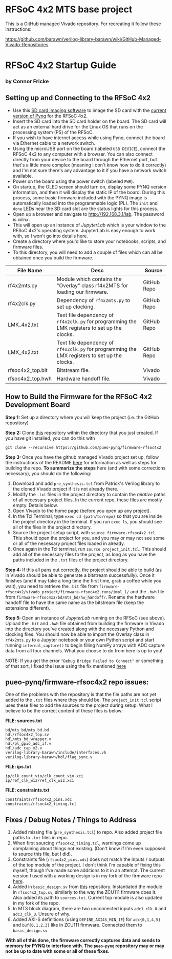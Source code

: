 # RFSoC 4x2 MTS base project

This is a GitHub managed Vivado repository. For recreating it follow
these instructions:

https://github.com/barawn/verilog-library-barawn/wiki/GitHub-Managed-Vivado-Repositories

# RFSoC 4x2 Startup Guide
### by Connor Fricke

## Setting up and Connecting to the RFSoC 4x2

- Use this [SD card imaging software](https://etcher.balena.io/) to image the SD card with the [current version of Pynq](https://www.pynq.io/boards.html) for the RFSoC 4x2.
- Insert the SD card into the SD card holder on the board. The SD card will act as an external hard drive for the Linux OS that runs on the processing system (PS) of the RFSoC.
- If you wish to have internet access while using Pynq, connect the board via Ethernet cable to a network switch.
- Using the microUSB port on the board (labeled `USB DEVICE`), connect the RFSoC 4x2 to any computer with a browser. You can also connect directly from your device to the board through the Ethernet port, but that's a little more complex (meaning I don't know how to do it correctly) and I'm not sure there's any advantage to it if you have a network switch available.
- Power on the board using the power switch (labeled `PWR`).
- On startup, the OLED screen should turn on, display some PYNQ version information, and then it will display the static IP of the board. During this process, some basic firmware included with the PYNQ image is automatically loaded into the programmable logic (PL). The `init` and `done` LEDs near the SD card slot are the status lights for this process.
- Open up a browser and navigate to http://192.168.3.1/lab. The password is _xilinx_.
- This will open up an instance of _JupyterLab_ which is your window to the RFSoC 4x2's operating system. JupyterLab is easy enough to work with, so I won't go into details here.
- Create a directory where you'd like to store your notebooks, scripts, and firmware files.
- To this directory, you will need to add a couple of files which can all be obtained once you build the firmware.

|File Name|Desc|Source|
|---------|----|------|
|rf4x2mts.py|Module which contains the "Overlay" class rf4x2MTS for loading our firmware.|GitHub Repo|
|rf4x2clk.py|Dependency of `rf4x2mts.py` to set up clocking.|GitHub Repo|
|LMK_4x2.txt|Text file dependency of `rf4x2clk.py` for programming the LMK registers to set up the clocks.|GitHub Repo|
|LMX_4x2.txt|Text file dependency of `rf4x2clk.py` for programming the LMX registers to set up the clocks.|GitHub Repo|
|rfsoc4x2_top.bit|Bitstream file.|Vivado|
|rfsoc4x2_top.hwh|Hardware handoff file.|Vivado|

## How to Build the Firmware for the RFSoC 4x2 Development Board

__Step 1:__
Set up a directory where you will keep the project (i.e. the GitHub repository)

__Step 2:__
Clone [this](https://github.com/pueo-pynq/firmware-rfsoc4x2) repository within the directory that you just created. If you have git installed, you can do this with
```
git clone --recursive https://github.com/pueo-pynq/firmware-rfsoc4x2
```

__Step 3:__
Once you have the github managed Vivado project set up, follow the instructions of the README [here](https://github.com/barawn/verilog-library-barawn/wiki/GitHub-Managed-Vivado-Repositories)
for information as well as steps for building the repo. __To summarize the steps__ here (and with some corrections necessary), you should do the following:

  1. Download and add `pre_synthesis.tcl` from Patrick's Verilog library to the cloned Vivado project if it is not already there.
  2. Modify the `.txt` files in the project directory to contain the _relative_ paths of all necessary project files. In the current repo, these files are mostly empty. Details below.
  3. Open Vivado to the home page (before you open up any project).
  4. In the Tcl Terminal, type `exec cd {path/to/repo}` so that you are inside the project directory in the terminal. If you run `exec ls`, you should see all of the files in the project directory.
  5. Source the project setup script, with `source firmware-rfsoc4x2.tcl`. This should open the project for you, and you may or may not see some or all of the necessary project files loaded in already.
  6. Once again in the Tcl terminal, run `source project_init.tcl`. This should add all of the necessary files to the project, as long as you have the paths included in the `.txt` files of the project directory.

__Step 4:__
If this all pans out correctly, the project should be able to build (as in Vivado should be able to generate a bitstream successfully). Once it finishes (and it may take a long time the first time, grab a coffee while you wait), you need to retrieve the `.bit` file from `firmware-rfsoc4x2/vivado_project/firmware-rfsoc4x2.runs/impl_1/` and the `.hwh` file from `firmware-rfsoc4x2/bd/mts_bd/hw_handoff/`. Rename the hardware handoff file to have the same name as the bitstream file (keep the extensions different).

__Step 5:__
Open an instance of _JupyterLab_ running on the RFSoC (see above). Upload the `.bit` and `.hwh` file obtained from building the firmware in Vivado into the directory you've created along with the necessary Python and clocking files. You should now be able to import the Overlay class in `rf4x2mts.py` to a Jupyter notebook or your own Python script and start running `internal_capture()` to begin filling NumPy arrays with ADC capture data from all four channels. What you choose to do from here is up to you!

NOTE: If you get the error `"Debug Bridge Failed to Connect"` or something of that sort, I fixed the issue using the fix mentioned [here](https://github.com/Xilinx/PYNQ/issues/1429)

## pueo-pynq/firmware-rfsoc4x2 repo issues:

One of the problems with the repository is that the file paths are not yet added to the `.txt` files where they should be. The `project_init.tcl` script uses these files to add 
the sources to the project during setup. What I believe to be the correct content of these files is below:

__FILE: sources.txt__
```
bd/mts_bd/mts_bd.bd
hdl/rfsoc4x2_top.sv
hdl/mts_bd_wrapper.v
hdl/pl_gpio_adc_if.v
hdl/adc_cap_x2.v
verilog-library-barawn/include/interfaces.vh
verilog-library-barawn/hdl/flag_sync.v
```

__FILE: ips.txt__
```
ip/clk_count_vio/clk_count_vio.xci
ip/ref_clk_wiz/ref_clk_wiz.xci
```

__FILE: constraints.txt__
```
constraints/rfsoc4x2_pins.xdc
constraints/rfsoc4x2_timing.tcl
```

## Fixes / Debug Notes / Things to Address

1. Added missing file (`pre_synthesis.tcl`) to repo. Also added project file paths to `.txt` files in repo.
2. When first sourcing `rfsoc4x2_timing.tcl`, warnings come up complaining about things not existing. (Don't know if I'm even supposed to source this file, but I did).
3. Constraints file (`rfsoc4x2_pins.xdc`) does not match the inputs / outputs of the top module of the project. I don't think I'm capable of fixing this myself, though I've made some additions to it in an attempt. The current version I used with a working design is in my fork of the firmware repo [here](https://github.com/cdfricke/firmware-rfsoc4x2).
5. Added in `basic_design.sv` from [this](https://github.com/pueo-pynq/pueo-pynq-designs) repository. Instantiated the module in `rfsoc4x2_top.sv`, similarly to the way the ZCU111 firmware does it. Also added its path to `sources.txt`. Current top module is also updated in my fork of the repo.
6. In MTS block diagram, there are two unconnected inputs `adc1_clk_0` and `adc3_clk_0`. Unsure of why.
7. Added AXI-S definitions (using `DEFINE_AXI4S_MIN_IF`) for `adc{0,1,4,5}` and `buf{0,1,2,3}` like in ZCU111 firmware. Connected them to `basic_design.sv`
  
__With all of this done, the firmware correctly captures data and sends to memory for PYNQ to interface with. The `pueo-pynq` repository may or may not be up to date with some or all of these fixes.__
